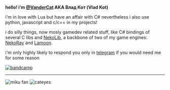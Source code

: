 **hello! i’m [@VanderCat](https://github.com/VanderCat/) AKA Влад Кот (Vlad Kot)**

i'm in love with Lua but have an affair with C# nevertheless i also use python, javascript and c/c++ in my projects!

i do silly things, now mosly gamedev related stuff, like C# bindings of several C libs and [NekoLib](https://github.com/VanderCat/NekoLib), a backbone of two of my game engines: [NekoRay](https://github.com/LaTeamDev/NekoRay) and [Lamoon](https://github.com/VanderCat/LamoonEngine).

i'm only highly likely to respond you only in [telegram](https://t.me/VanderCat) if you would need me for some reason

[![bandcamp](https://github.com/user-attachments/assets/23e07acf-6180-4da1-a815-e608b5be8024)](https://vandercat.bandcamp.com/)

---

![miku fan](https://github.com/user-attachments/assets/0ae9a527-c5be-4577-a171-0d707f055059)
![cateyes](https://github.com/user-attachments/assets/c789153d-9295-4f93-8cf3-66abdc0cf3b8)
